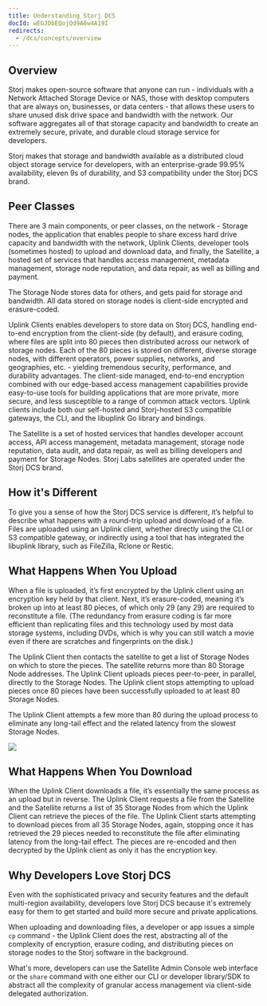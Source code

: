 ```yaml
---
title: Understanding Storj DCS
docId: wEGJDbEQojQd9A6w4A19I
redirects:
  - /dcs/concepts/overview
---
```


## Overview

Storj makes open-source software that anyone can run - individuals with a Network Attached Storage Device or NAS, those with desktop computers that are always on, businesses, or data centers - that allows these users to share unused disk drive space and bandwidth with the network. Our software aggregates all of that storage capacity and bandwidth to create an extremely secure, private, and durable cloud storage service for developers.&#x20;

Storj makes that storage and bandwidth available as a distributed cloud object storage service for developers, with an enterprise-grade 99.95% availability, eleven 9s of durability, and S3 compatibility under the Storj DCS brand.&#x20;

## Peer Classes

There are 3 main components, or peer classes, on the network - Storage nodes, the application that enables people to share excess hard drive capacity and bandwidth with the network, Uplink Clients, developer tools (sometimes hosted) to upload and download data, and finally, the Satellite, a hosted set of services that handles access management, metadata management, storage node reputation, and data repair, as well as billing and payment.&#x20;

The Storage Node stores data for others, and gets paid for storage and bandwidth. All data stored on storage nodes is client-side encrypted and erasure-coded.&#x20;

Uplink Clients enables developers to store data on Storj DCS, handling end-to-end encryption from the client-side (by default), and erasure coding, where files are split into 80 pieces then distributed across our network of storage nodes. Each of the 80 pieces is stored on different, diverse storage nodes, with different operators, power supplies, networks, and geographies, etc. - yielding tremendous security, performance, and durability advantages. The client-side managed, end-to-end encryption combined with our edge-based access management capabilities provide easy-to-use tools for building applications that are more private, more secure, and less susceptible to a range of common attack vectors. Uplink clients include both our self-hosted and Storj-hosted S3 compatible gateways, the CLI, and the libuplink Go library and bindings.&#x20;

The Satellite is a set of hosted services that handles developer account access, API access management, metadata management, storage node reputation, data audit, and data repair, as well as billing developers and payment for Storage Nodes. Storj Labs satellites are operated under the Storj DCS brand.&#x20;

## How it's Different

To give you a sense of how the Storj DCS service is different, it’s helpful to describe what happens with a round-trip upload and download of a file. Files are uploaded using an Uplink client, whether directly using the CLI or S3 compatible gateway, or indirectly using a tool that has integrated the libuplink library, such as FileZilla, Rclone or Restic.&#x20;

## What Happens When You Upload

When a file is uploaded, it’s first encrypted by the Uplink client using an encryption key held by that client. Next, it’s erasure-coded, meaning it’s broken up into at least 80 pieces, of which only 29 (any 29) are required to reconstitute a file. (The redundancy from erasure coding is far more efficient than replicating files and this technology used by most data storage systems, including DVDs, which is why you can still watch a movie even if there are scratches and fingerprints on the disk.)&#x20;

The Uplink Client then contacts the satellite to get a list of Storage Nodes on which to store the pieces. The satellite returns more than 80 Storage Node addresses. The Uplink Client uploads pieces peer-to-peer, in parallel, directly to the Storage Nodes. The Uplink client stops attempting to upload pieces once 80 pieces have been successfully uploaded to at least 80 Storage Nodes.&#x20;

The Uplink Client attempts a few more than 80 during the upload process to eliminate any long-tail effect and the related latency from the slowest Storage Nodes.&#x20;

![](https://link.storjshare.io/raw/jua7rls6hkx5556qfcmhrqed2tfa/docs/images/tCm_kbaaWdbPjUC7W_Cil_6037d462443538c5f8ca2bb36022e0693d144c0e7d9711a0audit-image-2.gif)

## What Happens When You Download

When the Uplink Client downloads a file, it’s essentially the same process as an upload but in reverse. The Uplink Client requests a file from the Satellite and the Satellite returns a list of 35 Storage Nodes from which the Uplink Client can retrieve the pieces of the file. The Uplink Client starts attempting to download pieces from all 35 Storage Nodes, again, stopping once it has retrieved the 29 pieces needed to reconstitute the file after eliminating latency from the long-tail effect. The pieces are re-encoded and then decrypted by the Uplink client as only it has the encryption key.&#x20;

## Why Developers Love Storj DCS

Even with the sophisticated privacy and security features and the default multi-region availability, developers love Storj DCS because it's extremely easy for them to get started and build more secure and private applications.&#x20;

When uploading and downloading files, a developer or app issues a simple `cp` command - the Uplink Client does the rest, abstracting all of the complexity of encryption, erasure coding, and distributing pieces on storage nodes to the Storj software in the background.&#x20;

What's more, developers can use the Satellite Admin Console web interface or the `share` command with one either our CLI or developer library/SDK to abstract all the complexity of granular access management via client-side delegated authorization.
